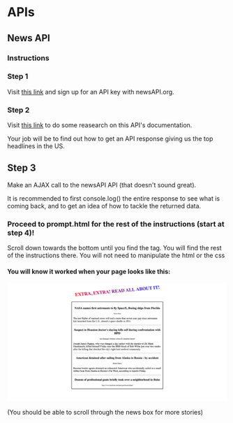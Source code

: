 # APIs

## News API

### Instructions

### Step 1

Visit [this link](https://newsapi.org/) and sign up for an API key with newsAPI.org. 


### Step 2

Visit [this link](https://newsapi.org/docs/get-started) to do some reasearch on this API's documentation. 

Your job will be to find out how to get an API response giving us the top headlines in the US. 

## Step 3 

Make an AJAX call to the newsAPI API (that doesn't sound great). 

It is recommended to first console.log() the entire response to see what is coming back, and to get an idea of how to tackle the returned data.


### Proceed to prompt.html for the rest of the instructions (start at step 4)!

Scroll down towards the bottom until you find the <script></script> tag. You will find the rest of the instructions there. You will not need to manipulate the html or the css

#### You will know it worked when your page looks like this:

<img src="final.png">

(You should be able to scroll through the news box for more stories)